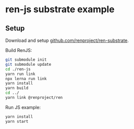 # ren-js substrate example

## Setup

Download and setup [github.com/renproject/ren-substrate](github.com/renproject/ren-substrate).

Build RenJS:

```sh
git submodule init
git submodule update
cd ./ren-js
yarn run link
npx lerna run link
yarn install
yarn build
cd ../
yarn link @renproject/ren
```

Run JS example:

```sh
yarn install
yarn start
```
